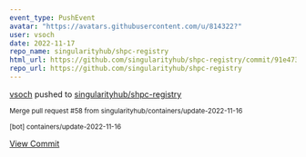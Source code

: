 ```yaml
---
event_type: PushEvent
avatar: "https://avatars.githubusercontent.com/u/814322?"
user: vsoch
date: 2022-11-17
repo_name: singularityhub/shpc-registry
html_url: https://github.com/singularityhub/shpc-registry/commit/91e473f888b65247d924f01533a5b878a5b8b081
repo_url: https://github.com/singularityhub/shpc-registry
---
```


<a href='https://github.com/vsoch' target='_blank'>vsoch</a> pushed to <a href='https://github.com/singularityhub/shpc-registry' target='_blank'>singularityhub/shpc-registry</a>

<small>Merge pull request #58 from singularityhub/containers/update-2022-11-16

[bot] containers/update-2022-11-16</small>

<a href='https://github.com/singularityhub/shpc-registry/commit/91e473f888b65247d924f01533a5b878a5b8b081' target='_blank'>View Commit</a>